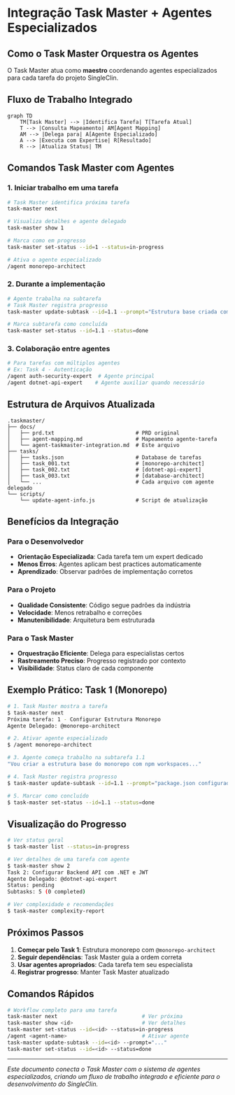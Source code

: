 # Integração Task Master + Agentes Especializados

## Como o Task Master Orquestra os Agentes

O Task Master atua como **maestro** coordenando agentes especializados para cada tarefa do projeto SingleClin.

## Fluxo de Trabalho Integrado

```mermaid
graph TD
    TM[Task Master] --> |Identifica Tarefa| T[Tarefa Atual]
    T --> |Consulta Mapeamento| AM[Agent Mapping]
    AM --> |Delega para| A[Agente Especializado]
    A --> |Executa com Expertise| R[Resultado]
    R --> |Atualiza Status| TM
```

## Comandos Task Master com Agentes

### 1. Iniciar trabalho em uma tarefa
```bash
# Task Master identifica próxima tarefa
task-master next

# Visualiza detalhes e agente delegado
task-master show 1

# Marca como em progresso
task-master set-status --id=1 --status=in-progress

# Ativa o agente especializado
/agent monorepo-architect
```

### 2. Durante a implementação
```bash
# Agente trabalha na subtarefa
# Task Master registra progresso
task-master update-subtask --id=1.1 --prompt="Estrutura base criada com npm workspaces"

# Marca subtarefa como concluída
task-master set-status --id=1.1 --status=done
```

### 3. Colaboração entre agentes
```bash
# Para tarefas com múltiplos agentes
# Ex: Task 4 - Autenticação
/agent auth-security-expert  # Agente principal
/agent dotnet-api-expert    # Agente auxiliar quando necessário
```

## Estrutura de Arquivos Atualizada

```
.taskmaster/
├── docs/
│   ├── prd.txt                          # PRD original
│   ├── agent-mapping.md                 # Mapeamento agente-tarefa
│   └── agent-taskmaster-integration.md  # Este arquivo
├── tasks/
│   ├── tasks.json                       # Database de tarefas
│   ├── task_001.txt                     # [monorepo-architect]
│   ├── task_002.txt                     # [dotnet-api-expert]
│   ├── task_003.txt                     # [database-architect]
│   └── ...                              # Cada arquivo com agente delegado
└── scripts/
    └── update-agent-info.js             # Script de atualização
```

## Benefícios da Integração

### Para o Desenvolvedor
- **Orientação Especializada**: Cada tarefa tem um expert dedicado
- **Menos Erros**: Agentes aplicam best practices automaticamente
- **Aprendizado**: Observar padrões de implementação corretos

### Para o Projeto
- **Qualidade Consistente**: Código segue padrões da indústria
- **Velocidade**: Menos retrabalho e correções
- **Manutenibilidade**: Arquitetura bem estruturada

### Para o Task Master
- **Orquestração Eficiente**: Delega para especialistas certos
- **Rastreamento Preciso**: Progresso registrado por contexto
- **Visibilidade**: Status claro de cada componente

## Exemplo Prático: Task 1 (Monorepo)

```bash
# 1. Task Master mostra a tarefa
$ task-master next
Próxima tarefa: 1 - Configurar Estrutura Monorepo
Agente Delegado: @monorepo-architect

# 2. Ativar agente especializado
$ /agent monorepo-architect

# 3. Agente começa trabalho na subtarefa 1.1
"Vou criar a estrutura base do monorepo com npm workspaces..."

# 4. Task Master registra progresso
$ task-master update-subtask --id=1.1 --prompt="package.json configurado com workspaces"

# 5. Marcar como concluído
$ task-master set-status --id=1.1 --status=done
```

## Visualização do Progresso

```bash
# Ver status geral
$ task-master list --status=in-progress

# Ver detalhes de uma tarefa com agente
$ task-master show 2
Task 2: Configurar Backend API com .NET e JWT
Agente Delegado: @dotnet-api-expert
Status: pending
Subtasks: 5 (0 completed)

# Ver complexidade e recomendações
$ task-master complexity-report
```

## Próximos Passos

1. **Começar pelo Task 1**: Estrutura monorepo com `@monorepo-architect`
2. **Seguir dependências**: Task Master guia a ordem correta
3. **Usar agentes apropriados**: Cada tarefa tem seu especialista
4. **Registrar progresso**: Manter Task Master atualizado

## Comandos Rápidos

```bash
# Workflow completo para uma tarefa
task-master next                           # Ver próxima
task-master show <id>                      # Ver detalhes
task-master set-status --id=<id> --status=in-progress
/agent <agent-name>                        # Ativar agente
task-master update-subtask --id=<id> --prompt="..."
task-master set-status --id=<id> --status=done
```

---

*Este documento conecta o Task Master com o sistema de agentes especializados, criando um fluxo de trabalho integrado e eficiente para o desenvolvimento do SingleClin.*
